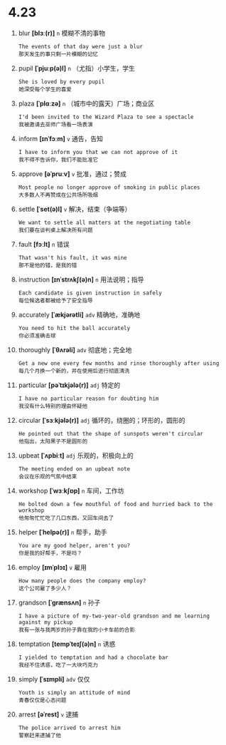 # 4.23

1. blur **[blɜː(r)]** `n` 模糊不清的事物

   ```
   The events of that day were just a blur
   那天发生的事只剩一片模糊的记忆
   ```

2. pupil **[ˈpjuːp(ə)l]** `n` （尤指）小学生，学生

   ```
   She is loved by every pupil
   她深受每个学生的喜爱
   ```

3. plaza **[ˈplɑːzə]** `n` （城市中的露天）广场；商业区

   ```
   I'd been invited to the Wizard Plaza to see a spectacle
   我被邀请去巫师广场看一场表演
   ```

4. inform **[ɪnˈfɔːm]** `v` 通告，告知

   ```
   I have to inform you that we can not approve of it
   我不得不告诉你，我们不能批准它
   ```

5. approve **[əˈpruːv]** `v` 批准，通过；赞成

   ```
   Most people no longer approve of smoking in public places
   大多数人不再赞成在公共场所吸烟
   ```

6. settle **[ˈset(ə)l]** `v` 解决，结束（争端等）

   ```
   We want to settle all matters at the negotiating table
   我们要在谈判桌上解决所有问题
   ```

7. fault **[fɔːlt]** `n` 错误

   ```
   That wasn't his fault, it was mine
   那不是他的错，是我的错
   ```

8. instruction **[ɪnˈstrʌkʃ(ə)n]** `n` 用法说明；指导

   ```
   Each candidate is given instruction in safely
   每位候选者都被给予了安全指导
   ```

9. accurately **[ˈækjərətli]** `adv` 精确地，准确地

   ```
   You need to hit the ball accurately
   你必须准确击球
   ```

10. thoroughly **[ˈθʌrəli]** `adv` 彻底地；完全地

    ```
    Get a new one every few months and rinse thoroughly after using
    每几个月换一个新的，并在使用后进行彻底清洗
    ```

11. particular **[pəˈtɪkjələ(r)]** `adj` 特定的

    ```
    I have no particular reason for doubting him
    我没有什么特别的理由怀疑他
    ```

12. circular **[ˈsɜːkjələ(r)]** `adj` 循环的，绕圈的；环形的，圆形的

    ```
    He pointed out that the shape of sunspots weren't circular
    他指出，太阳黑子不是圆形的
    ```

13. upbeat **[ˈʌpbiːt]** `adj` 乐观的，积极向上的

    ```
    The meeting ended on an upbeat note
    会议在乐观的气氛中结束
    ```

14. workshop **[ˈwɜːkʃɒp]** `n` 车间，工作坊

    ```
    He bolted down a few mouthful of food and hurried back to the workshop
    他匆匆忙忙吃了几口东西，又回车间去了
    ```

15. helper **[ˈhelpə(r)]** `n` 帮手，助手

    ```
    You are my good helper, aren't you?
    你是我的好帮手，不是吗？
    ```

16. employ **[ɪmˈplɔɪ]** `v` 雇用

    ```
    How many people does the company employ?
    这个公司雇了多少人？
    ```

17. grandson **[ˈɡrænsʌn]** `n` 孙子

    ```
    I have a picture of my-two-year-old grandson and me learning against my pickup
    我有一张与我两岁的孙子靠在我的小卡车前的合影
    ```

18. temptation **[tempˈteɪʃ(ə)n]** `n` 诱惑

    ```
    I yielded to temptation and had a chocolate bar
    我经不住诱惑，吃了一大块巧克力
    ```

19. simply **[ˈsɪmpli]** `adv` 仅仅

    ```
    Youth is simply an attitude of mind
    青春仅仅是心态问题
    ```

20. arrest **[əˈrest]** `v` 逮捕

    ```
    The police arrived to arrest him
    警察赶来逮捕了他
    ```
